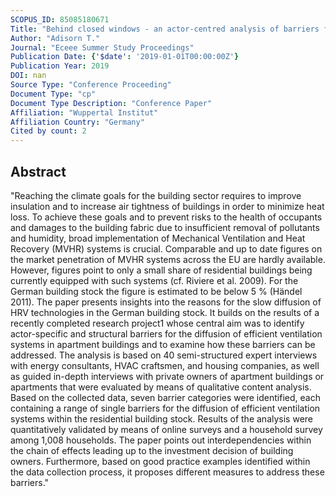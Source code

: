 ```yaml
---
SCOPUS_ID: 85085180671
Title: "Behind closed windows - an actor-centred analysis of barriers for the diffusion of energy efficient ventilation systems in residential buildings"
Author: "Adisorn T."
Journal: "Eceee Summer Study Proceedings"
Publication Date: {'$date': '2019-01-01T00:00:00Z'}
Publication Year: 2019
DOI: nan
Source Type: "Conference Proceeding"
Document Type: "cp"
Document Type Description: "Conference Paper"
Affiliation: "Wuppertal Institut"
Affiliation Country: "Germany"
Cited by count: 2
---
```


## Abstract
"Reaching the climate goals for the building sector requires to improve insulation and to increase air tightness of buildings in order to minimize heat loss. To achieve these goals and to prevent risks to the health of occupants and damages to the building fabric due to insufficient removal of pollutants and humidity, broad implementation of Mechanical Ventilation and Heat Recovery (MVHR) systems is crucial. Comparable and up to date figures on the market penetration of MVHR systems across the EU are hardly available. However, figures point to only a small share of residential buildings being currently equipped with such systems (cf. Riviere et al. 2009). For the German building stock the figure is estimated to be below 5 % (Händel 2011). The paper presents insights into the reasons for the slow diffusion of HRV technologies in the German building stock. It builds on the results of a recently completed research project1 whose central aim was to identify actor-specific and structural barriers for the diffusion of efficient ventilation systems in apartment buildings and to examine how these barriers can be addressed. The analysis is based on 40 semi-structured expert interviews with energy consultants, HVAC craftsmen, and housing companies, as well as guided in-depth interviews with private owners of apartment buildings or apartments that were evaluated by means of qualitative content analysis. Based on the collected data, seven barrier categories were identified, each containing a range of single barriers for the diffusion of efficient ventilation systems within the residential building stock. Results of the analysis were quantitatively validated by means of online surveys and a household survey among 1,008 households. The paper points out interdependencies within the chain of effects leading up to the investment decision of building owners. Furthermore, based on good practice examples identified within the data collection process, it proposes different measures to address these barriers."
